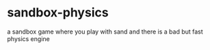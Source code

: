 # sandbox-physics
a sandbox game where you play with sand and there is a bad but fast physics engine 
